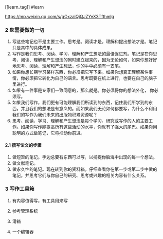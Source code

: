 [[learn_tag]] #learn 

https://mp.weixin.qq.com/s/gOxzalQjQJZYeX3Tfthmlg

### 2 您需要做的一切
1. 写这些笔记也不是主要工作。思考是。阅读才是。理解和提出想法才是。笔记只是其中的具体成果。
2. 写作是我们思考、阅读、学习、理解和产生想法的最佳促进剂。笔记是在你思考、阅读、理解和产生想法的同时建立起来的，因为无论如何，如果你想好好地思考、阅读、理解和产生想法，你的手中必须有一支笔。
3. 如果你想长期学习某样东西，你必须把它写下来。如果你想真正理解某件事情，你必须把它转化为自己的语言。思考既要在纸上进行，也要在自己的脑子里进行。
4. 如果有一件事是专家们一致同意的，那么就是。你必须将你的想法外化， 你必须写。
5. 如果我们写作，我们更有可能理解我们所读到的东西，记住我们所学到的东西，并且我们的想法是有意义的。而如果我们无论如何都要写，为什么不利用我们的写作为我们未来的出版物积累资源呢？
6. 思考、阅读、学习、理解和产生想法是每个学习、研究或写作的人的主要工作。如果你写作能提高所有这些活动的水平，你就有了强大的尾巴。如果你用聪明的方式做笔记，它将推动你前进。


#### 2.1  撰写论文的步骤
1. 做短暂的笔记。手边总要有东西可以写，以捕捉你脑海中出现的每一个想法。
2. 做文献笔记。
3. 做永久性的笔记。现在转到你的资料箱。仔细查看你在第一步或第二步中做的笔记，并思考它们与你自己的研究、思考或兴趣的相关内容有什么关系。


### 3 写作工具箱
1. 有内容值得写，有工具用来写

2. 参考管理系统

3. 滑箱

4. 一个编辑器


